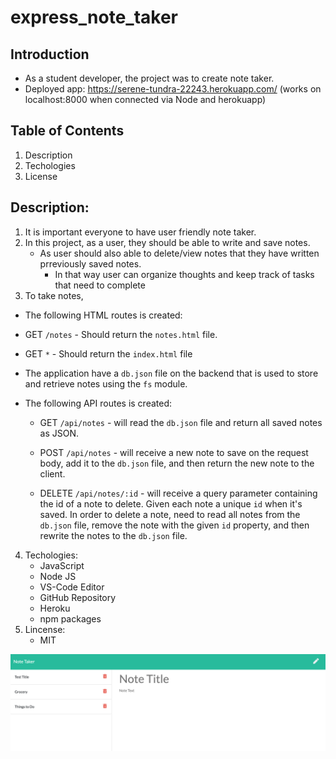 # express_note_taker

## Introduction

- As a student developer, the project was to create note taker.
- Deployed app: https://serene-tundra-22243.herokuapp.com/ (works on localhost:8000 when connected via Node and herokuapp)

## Table of Contents

1.  Description
2.  Techologies
3.  License

## Description:

1.  It is important everyone to have user friendly note taker.
2.  In this project, as a user, they should be able to write and save notes.
    - As user should also able to delete/view notes that they have written prreviously saved notes.
      - In that way user can organize thoughts and keep track of tasks that need to complete
3.  To take notes,

- The following HTML routes is created:

- GET `/notes` - Should return the `notes.html` file.

- GET `*` - Should return the `index.html` file

- The application have a `db.json` file on the backend that is used to store and retrieve notes using the `fs` module.

- The following API routes is created:

  - GET `/api/notes` - will read the `db.json` file and return all saved notes as JSON.

  - POST `/api/notes` - will receive a new note to save on the request body, add it to the `db.json` file, and then return the new note to the client.

  - DELETE `/api/notes/:id` - will receive a query parameter containing the id of a note to delete. Given each note a unique `id` when it's saved. In order to delete a note, need to read all notes from the `db.json` file, remove the note with the given `id` property, and then rewrite the notes to the `db.json` file.

4.  Techologies:
    - JavaScript
    - Node JS
    - VS-Code Editor
    - GitHub Repository
    - Heroku
    * npm packages
5.  Lincense:
    - MIT

![](./Note_taker_screenshot.png)
